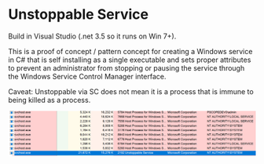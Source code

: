 # Unstoppable Service

Build in Visual Studio (.net 3.5 so it runs on Win 7+). 

This is a proof of concept / pattern concept for creating a Windows service in C# that is self installing as a single executable and sets proper attributes to prevent an administrator from stopping or pausing the service through the Windows Service Control Manager interface.

Caveat: Unstoppable via SC does not mean it is a process that is immune to being killed as a process. 

![screenshot](proc.png)

